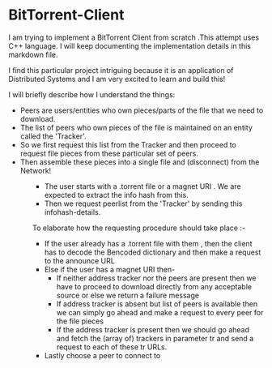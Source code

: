 # BitTorrent-Client

<p>
I am trying to implement a BitTorrent Client from scratch .This attempt uses C++ language. I will keep 
documenting the implementation details in this markdown file.
</p>

<p>
I find this particular project intriguing because it is an application of Distributed Systems and I am very excited to learn and build this!
</p>

<p>
I will briefly describe how I understand the things:
</p>

<ul>
<li>Peers are users/entities who own pieces/parts of the file that we need to download.</li>
<li>The list of peers who own pieces of the file is maintained on an entity called the 'Tracker'.</li>
<li>So we first request this list from the Tracker and then proceed to request file pieces from these particular set of peers.</li>
<li>Then assemble these pieces into a single file and (disconnect) from the Network!</li>
<ul>

<ul>
<li>The user starts with a .torrent file or a magnet URI . We are expected to extract the info hash from this.</li>
<li>Then we request peerlist from the 'Tracker' by sending this infohash-details.</li>
</ul>

To elaborate how the requesting procedure should take place :-
<ul>
<li>If the user already has a .torrent file with them , then the client has to decode the Bencoded dictionary and then make a request to the announce URL</li>
<li>Else if the user has a magnet URI then-
<ul>
<li>If neither address tracker nor the peers are present then we have to proceed to download directly from any acceptable source or else we return a failure message</li>
<li>If address tracker is absent but list of peers is available then we can simply go ahead and make a request to every peer for the file pieces</li>
<li>If the address tracker is present then we should go ahead and fetch the (array of) trackers in parameter tr and send a request to each of these tr URLs.</li>
</ul>
</li>
<li>Lastly choose a peer to connect to</li>
</ul>